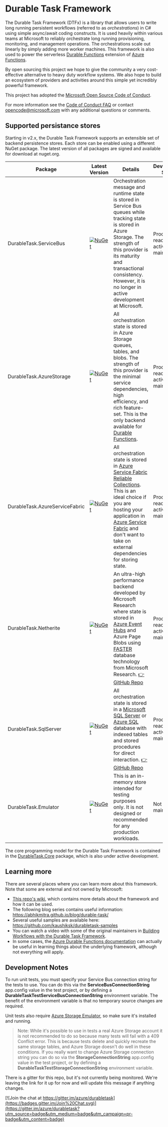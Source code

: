 # Durable Task Framework

The Durable Task Framework (DTFx) is a library that allows users to write long running persistent workflows (referred to as _orchestrations_) in C# using simple async/await coding constructs. It is used heavily within various teams at Microsoft to reliably orchestrate long running provisioning, monitoring, and management operations. The orchestrations scale out linearly by simply adding more worker machines. This framework is also used to power the serverless [Durable Functions](https://docs.microsoft.com/azure/azure-functions/durable/durable-functions-overview) extension of [Azure Functions](https://azure.microsoft.com/services/functions/).

By open sourcing this project we hope to give the community a very cost-effective alternative to heavy duty workflow systems. We also hope to build an ecosystem of providers and activities around this simple yet incredibly powerful framework.

This project has adopted the [Microsoft Open Source Code of Conduct](https://opensource.microsoft.com/codeofconduct/).

For more information see the [Code of Conduct FAQ](https://opensource.microsoft.com/codeofconduct/faq/) or contact [opencode@microsoft.com](mailto:opencode@microsoft.com) with any additional questions or comments.

## Supported persistance stores

Starting in v2.x, the Durable Task Framework supports an extensible set of backend persistence stores. Each store can be enabled using a different NuGet package. The latest version of all packages are signed and available for download at nuget.org.

| Package | Latest Version | Details | Development Status |
| ------- | -------------- | ------- | ------------------ |
| DurableTask.ServiceBus | [![NuGet](https://img.shields.io/nuget/v/Microsoft.Azure.DurableTask.ServiceBus.svg?style=flat)](https://www.nuget.org/packages/Microsoft.Azure.DurableTask.ServiceBus/) | Orchestration message and runtime state is stored in Service Bus queues while tracking state is stored in Azure Storage. The strength of this provider is its maturity and transactional consistency. However, it is no longer in active development at Microsoft. | Production ready but not actively maintained |
| DurableTask.AzureStorage | [![NuGet](https://img.shields.io/nuget/v/Microsoft.Azure.DurableTask.AzureStorage.svg?style=flat)](https://www.nuget.org/packages/Microsoft.Azure.DurableTask.AzureStorage/) | All orchestration state is stored in Azure Storage queues, tables, and blobs. The strength of this provider is the minimal service dependencies, high efficiency, and rich feature-set. This is the only backend available for [Durable Functions](https://docs.microsoft.com/azure/azure-functions/durable/). | Production ready and actively maintained |
| DurableTask.AzureServiceFabric | [![NuGet](https://img.shields.io/nuget/v/Microsoft.Azure.DurableTask.AzureServiceFabric.svg?style=flat)](https://www.nuget.org/packages/Microsoft.Azure.DurableTask.AzureServiceFabric/) | All orchestration state is stored in [Azure Service Fabric Reliable Collections](https://docs.microsoft.com/azure/service-fabric/service-fabric-reliable-services-reliable-collections). This is an ideal choice if you are hosting your application in [Azure Service Fabric](https://azure.microsoft.com/services/service-fabric/) and don't want to take on external dependencies for storing state. | Production ready and actively maintained |
| DurableTask.Netherite | [![NuGet](https://img.shields.io/nuget/v/Microsoft.Azure.DurableTask.Netherite.svg?style=flat)](https://www.nuget.org/packages/Microsoft.Azure.DurableTask.Netherite/) | An ultra-high performance backend developed by Microsoft Research where state is stored in [Azure Event Hubs](https://azure.microsoft.com/en-us/services/event-hubs/) and Azure Page Blobs using [FASTER](https://www.microsoft.com/research/project/faster/) database technology from Microsoft Research. [👉 GitHub Repo](https://github.com/microsoft/durabletask-netherite) | Production ready and actively maintained |
| DurableTask.SqlServer | [![NuGet](https://img.shields.io/nuget/v/Microsoft.DurableTask.SqlServer.svg?style=flat)](https://www.nuget.org/packages/Microsoft.DurableTask.SqlServer/) | All orchestration state is stored in a [Microsoft SQL Server](https://www.microsoft.com/sql-server/sql-server-2019) or [Azure SQL](https://azure.microsoft.com/products/azure-sql/database/) database with indexed tables and stored procedures for direct interaction. [👉 GitHub Repo](https://github.com/microsoft/durabletask-mssql) | Production ready and actively maintained |
| DurableTask.Emulator | [![NuGet](https://img.shields.io/nuget/v/Microsoft.Azure.DurableTask.Emulator.svg?style=flat)](https://www.nuget.org/packages/Microsoft.Azure.DurableTask.Emulator/) | This is an in-memory store intended for testing purposes only. It is not designed or recommended for any production workloads. | Not actively maintained |

The core programming model for the Durable Task Framework is contained in the [DurableTask.Core](https://www.nuget.org/packages/Microsoft.Azure.DurableTask.Core/) package, which is also under active development.

## Learning more

There are several places where you can learn more about this framework. Note that some are external and not owned by Microsoft:

- [This repo's wiki](https://github.com/Azure/durabletask/wiki), which contains more details about the framework and how it can be used.
- The following blog series contains useful information: https://abhikmitra.github.io/blog/durable-task/
- Several useful samples are available here: https://github.com/kaushiksk/durabletask-samples
- You can watch a video with some of the original maintainers in [Building Workflows with the Durable Task Framework](https://learn.microsoft.com/shows/on-net/building-workflows-with-the-durable-task-framework).
- In some cases, the [Azure Durable Functions documentation](https://learn.microsoft.com/azure/azure-functions/durable/) can actually be useful in learning things about the underlying framework, although not everything will apply.

## Development Notes

To run unit tests, you must specify your Service Bus connection string for the tests to use. You can do this via the **ServiceBusConnectionString** app.config value in the test project, or by defining a **DurableTaskTestServiceBusConnectionString** environment variable. The benefit of the environment variable is that no temporary source changes are required.

Unit tests also require [Azure Storage Emulator](https://docs.microsoft.com/azure/storage/common/storage-use-emulator), so make sure it's installed and running.

> Note: While it's possible to use in tests a real Azure Storage account it is not recommended to do so because many tests will fail with a 409 Conflict error. This is because tests delete and quickly recreate the same storage tables, and Azure Storage doesn't do well in these conditions. If you really want to change Azure Storage connection string you can do so via the **StorageConnectionString** app.config value in the test project, or by defining a **DurableTaskTestStorageConnectionString** environment variable. 

There is a gitter for this repo, but it's not currently being monitored. We're leaving the link for it up for now and will update this message if anything changes.

[![Join the chat at https://gitter.im/azure/durabletask](https://badges.gitter.im/Join%20Chat.svg)](https://gitter.im/azure/durabletask?utm_source=badge&utm_medium=badge&utm_campaign=pr-badge&utm_content=badge) 
